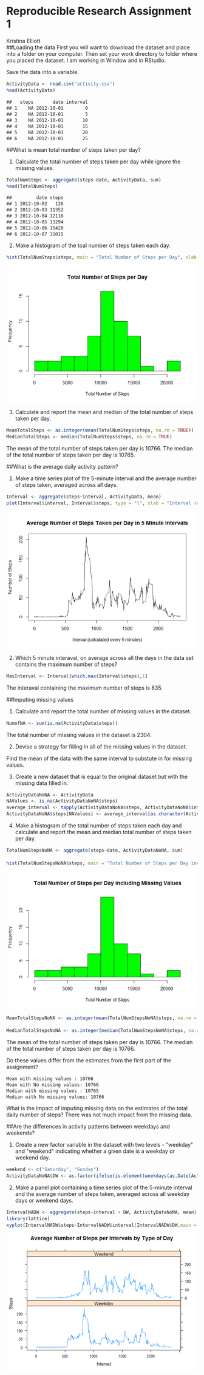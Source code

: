 # Reproducible Research Assignment 1
Kristina Elliott  
##Loading the data
First you will want to download the dataset and place into a folder on your computer. Then set your work directory to folder where you placed the dataset.
I am working in Window and in RStudio. 

Save the data into a variable. 

```r
ActivityData <- read.csv("activity.csv")
head(ActivityData)
```

```
##   steps       date interval
## 1    NA 2012-10-01        0
## 2    NA 2012-10-01        5
## 3    NA 2012-10-01       10
## 4    NA 2012-10-01       15
## 5    NA 2012-10-01       20
## 6    NA 2012-10-01       25
```

##What is mean total number of steps taken per day?
1. Calculate the total number of steps taken per day while ignore the missing values.

```r
TotalNumSteps <- aggregate(steps~date, ActivityData, sum)
head(TotalNumSteps)
```

```
##         date steps
## 1 2012-10-02   126
## 2 2012-10-03 11352
## 3 2012-10-04 12116
## 4 2012-10-05 13294
## 5 2012-10-06 15420
## 6 2012-10-07 11015
```
2. Make a histogram of the toal number of steps taken each day. 

```r
hist(TotalNumSteps$steps, main = "Total Number of Steps per Day", xlab = "Tolal Number of Steps", ylab = "Frequency", breaks = 10, col = "green")
```

![](PA1_template_files/figure-html/unnamed-chunk-3-1.png)<!-- -->

3. Calculate and report the mean and median of the total number of steps taken per day.

```r
MeanTotalSteps <- as.integer(mean(TotalNumSteps$steps, na.rm = TRUE))
MedianTotalSteps <- median(TotalNumSteps$steps, na.rm = TRUE)
```
The mean of the total number of steps taken per day is 10766. The median of the total number of steps taken per day is 10765.

##What is the average daily activity pattern?
1. Make a time series plot of the 5-minute interval and the average number of steps taken, averaged across all days.

```r
Interval <- aggregate(steps~interval, ActivityData, mean)
plot(Interval$interval, Interval$steps, type = "l", xlab = "Interval (calculated every 5 minutes)", ylab = "Number of Steps", main = "Average Number of Steps Taken per Day in 5 Minute Intervals")
```

![](PA1_template_files/figure-html/unnamed-chunk-5-1.png)<!-- -->

2. Which 5 minute interaval, on average across all the days in the data set contains the maximum number of steps?

```r
MaxInterval <- Interval[which.max(Interval$steps),1]
```
The interaval containing the maximum number of steps is 835.

##Imputing missing values
1. Calculate and report the total number of missing values in the dataset.

```r
NumofNA <- sum(is.na(ActivityData$steps))
```
The total number of missing values in the dataset is 2304.

2. Devise a strategy for filling in all of the missing values in the dataset. 

Find the mean of the data with the same interval to substute in for missing values.

3. Create a new dataset that is equal to the original dataset but with the missing data filled in.

```r
ActivityDataNoNA <- ActivityData
NAValues <- is.na(ActivityDataNoNA$steps)
average_interval <- tapply(ActivityDataNoNA$steps, ActivityDataNoNA$interval, mean, na.rm=TRUE, simplify = TRUE)
ActivityDataNoNA$steps[NAValues] <- average_interval[as.character(ActivityDataNoNA$interval[NAValues])]
```

4. Make a histogram of the total number of steps taken each day and calculate and report the mean and median total number of steps taken per day.

```r
TotalNumStepsNoNA <- aggregate(steps~date, ActivityDataNoNA, sum)

hist(TotalNumStepsNoNA$steps, main = "Total Number of Steps per Day including Missing Values", xlab = "Tolal Number of Steps", ylab = "Frequency", breaks = 10, col = "green")
```

![](PA1_template_files/figure-html/unnamed-chunk-9-1.png)<!-- -->

```r
MeanTotalStepsNoNA <- as.integer(mean(TotalNumStepsNoNA$steps, na.rm = TRUE))

MedianTotalStepsNoNA <- as.integer(median(TotalNumStepsNoNA$steps, na.rm = TRUE))
```

The mean of the total number of steps taken per day is 10766. The median of the total number of steps taken per day is 10766.

Do these values differ from the estimates from the first part of the assignment? 
   
    Mean with missing values : 10766 
    Mean with No missing values: 10766
    Median with missing values : 10765 
    Median with No missing values: 10766    

What is the impact of imputing missing data on the estimates of the total daily number of steps? 
    There was not much impact from the missing data.



##Are the differences in activity patterns between weekdays and weekends?
1. Create a new factor variable in the dataset with two levels - "weekday" and "weekend" indicating whether a given date is a weekday or weekend day.

```r
weekend <- c("Saturday", "Sunday")
ActivityDataNoNA$DW <- as.factor(ifelse(is.element(weekdays(as.Date(ActivityDataNoNA$date)), weekend), "Weekend", "Weekday"))
```
2. Make a panel plot containing a time series plot of the 5-minute interval and the average number of steps taken, averaged across all weekday days or weekend days.

```r
IntervalNADW <- aggregate(steps~interval + DW, ActivityDataNoNA, mean)
library(lattice)
xyplot(IntervalNADW$steps~IntervalNADW$interval|IntervalNADW$DW,main = "Average Number of Steps per Intervals by Type of Day", xlab = "Interval", ylab = "Steps", layout = c(1,2), type = "l")
```

![](PA1_template_files/figure-html/unnamed-chunk-11-1.png)<!-- -->
